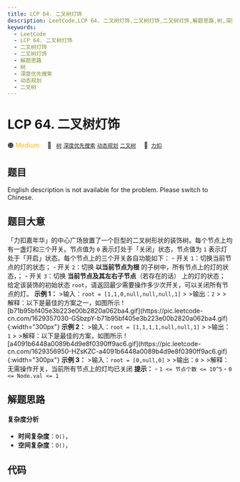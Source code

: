 ```yaml
---
title: LCP 64. 二叉树灯饰
description: LeetCode,LCP 64. 二叉树灯饰,二叉树灯饰,二叉树灯饰,解题思路,树,深度优先搜索,动态规划,二叉树
keywords:
  - LeetCode
  - LCP 64. 二叉树灯饰
  - 二叉树灯饰
  - 二叉树灯饰
  - 解题思路
  - 树
  - 深度优先搜索
  - 动态规划
  - 二叉树
---
```


# LCP 64. 二叉树灯饰

🟠 <font color=#ffb800>Medium</font>&emsp; 🔖&ensp; [`树`](/tag/tree.md) [`深度优先搜索`](/tag/depth-first-search.md) [`动态规划`](/tag/dynamic-programming.md) [`二叉树`](/tag/binary-tree.md)&emsp; 🔗&ensp;[`力扣`](https://leetcode.cn/problems/U7WvvU)

## 题目

English description is not available for the problem. Please switch to
Chinese.


## 题目大意

「力扣嘉年华」的中心广场放置了一个巨型的二叉树形状的装饰树。每个节点上均有一盏灯和三个开关。节点值为 `0` 表示灯处于「关闭」状态，节点值为 `1`
表示灯处于「开启」状态。每个节点上的三个开关各自功能如下： \- 开关 `1`：切换当前节点的灯的状态； \- 开关 `2`：切换 **以当前节点为根**
的子树中，所有节点上的灯的状态，； \- 开关 `3`：切换 **当前节点及其左右子节点**（若存在的话） 上的灯的状态； 给定该装饰的初始状态
`root`，请返回最少需要操作多少次开关，可以关闭所有节点的灯。 **示例 1：** >输入：`root =
[1,1,0,null,null,null,1]` > >输出：`2` > >解释：以下是最佳的方案之一，如图所示
![b71b95bf405e3b223e00b2820a062ba4.gif](https://pic.leetcode-
cn.com/1629357030-GSbzpY-b71b95bf405e3b223e00b2820a062ba4.gif){:width="300px"}
**示例 2：** >输入：`root = [1,1,1,1,null,null,1]` > >输出：`1` > >解释：以下是最佳的方案，如图所示
![a4091b6448a0089b4d9e8f0390ff9ac6.gif](https://pic.leetcode-
cn.com/1629356950-HZsKZC-a4091b6448a0089b4d9e8f0390ff9ac6.gif){:width="300px"}
**示例 3：** >输入：`root = [0,null,0]` > >输出：`0` > >解释：无需操作开关，当前所有节点上的灯均已关闭 **提示：**
\- `1 <= 节点个数 <= 10^5` \- `0 <= Node.val <= 1`


## 解题思路

#### 复杂度分析

- **时间复杂度**：`O()`，
- **空间复杂度**：`O()`，

## 代码

```javascript

```